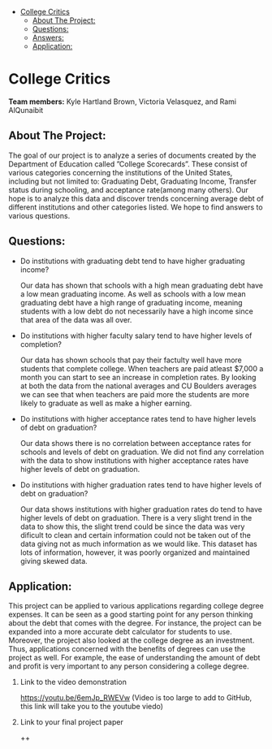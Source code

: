- [College Critics](#orga18b08f)
  - [About The Project:](#org32789cf)
  - [Questions:](#org1b7597f)
  - [Answers:](#org62ee377)
  - [Application:](#org7a9e7cd)


<a id="orga18b08f"></a>

# College Critics

**Team members:** Kyle Hartland Brown, Victoria Velasquez, and Rami AlQunaibit


<a id="org32789cf"></a>

## About The Project:

The goal of our project is to analyze a series of documents created by the Department of Education called ”College Scorecards”. These consist of various categories concerning the institutions of the United States, including but not limited to: Graduating Debt, Graduating Income, Transfer status during schooling, and acceptance rate(among many others). Our hope is to analyze this data and discover trends concerning average debt of different institutions and other categories listed. We hope to find answers to various questions.


<a id="org1b7597f"></a>

## Questions:

-   Do institutions with graduating debt tend to have higher graduating income?
    
    Our data has shown that schools with a high mean graduating debt have a low mean graduating income. 
    As well as schools with a low mean graduating debt have a high range of graduating income, meaning students with a low debt do not necessarily have a high income since that area of the data was all over.  
    
-   Do institutions with higher faculty salary tend to have higher levels of completion?
    
    Our data has shown schools that pay their factulty well have more students that complete college. When teachers are paid  atleast $7,000 a month you can start to see an increase in completion rates. By looking at both the data from the national averages and CU Boulders averages we can see that when teachers are paid more the students are more likely to graduate as well as make a higher earning. 

-   Do institutions with higher acceptance rates tend to have higher levels of debt on graduation?
    
    Our data shows there is no correlation between acceptance rates for schools and levels of debt on graduation. We did not find any correlation with the data to show institutions with higher acceptance rates have higher levels of debt on graduation.
   
-   Do institutions with higher graduation rates tend to have higher levels of debt on graduation?
    
    Our data shows institutions with higher graduation rates do tend to have higher levels of debt on graduation. There is a very slight trend in the data to show this, the slight trend could be since the data was very dificult to clean and certain information could not be taken out of the data giving not as much information as we would like. This dataset has lots of information, however, it was poorly organized and maintained giving skewed data. 

<a id="org7a9e7cd"></a>

## Application:

This project can be applied to various applications regarding college degree expenses. It can be seen as a good starting point for any person thinking about the debt that comes with the degree. For instance, the project can be expanded into a more accurate debt calculator for students to use. Moreover, the project also looked at the college degree as an investment. Thus, applications concerned with the benefits of degrees can use the project as well. For example, the ease of understanding the amount of debt and profit is very important to any person considering a college degree.

1.  Link to the video demonstration

    https://youtu.be/6emJp_RWEVw
    (Video is too large to add to GitHub, this link will take you to the youtube viedo)

2.  Link to your final project paper

    ++
